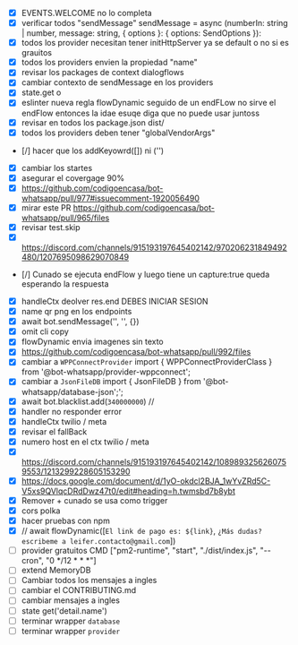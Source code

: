 - [x] EVENTS.WELCOME no lo completa
- [x] verificar todos "sendMessage" sendMessage = async (numberIn: string | number, message: string, { options }: { options: SendOptions }):
- [x] todos los provider necesitan tener initHttpServer ya se default o no si es grauitos
- [x] todos los providers envien la propiedad "name"
- [x] revisar los packages de context dialogflows
- [x] cambiar contexto de sendMessage en los providers
- [x] state.get<generico> o 
- [x] eslinter nueva regla flowDynamic seguido de un endFLow  no sirve el endFlow entonces la idae esuqe diga que no puede usar juntoss
- [x] revisar en todos los package.json  dist/
- [x] todos los providers deben tener "globalVendorArgs"
- [/] hacer que los addKeyowrd([]) ni ('')
- [X] cambiar los startes
- [X] asegurar el covergage 90%
- [x] https://github.com/codigoencasa/bot-whatsapp/pull/977#issuecomment-1920056490
- [X] mirar este PR https://github.com/codigoencasa/bot-whatsapp/pull/965/files
- [X] revisar test.skip
- [x] https://discord.com/channels/915193197645402142/970206231849492480/1207695098629070849
- [/] Cunado se ejecuta endFlow y luego tiene un capture:true queda esperando la respuesta
- [x] handleCtx deolver res.end DEBES INICIAR SESION
- [x] name qr png en los endpoints
- [x] await bot.sendMessage('', '', {})
- [X] omit cli copy
- [x] flowDynamic envia imagenes sin texto
- [x] https://github.com/codigoencasa/bot-whatsapp/pull/992/files
- [x] cambiar a `WPPConnectProvider` import { WPPConnectProviderClass } from '@bot-whatsapp/provider-wppconnect';
- [x] cambiar a `JsonFileDB` import { JsonFileDB } from '@bot-whatsapp/database-json';';
- [x] await bot.blacklist.add(`340000000`) //
- [x] handler no responder error
- [x] handleCtx twilio / meta
- [x] revisar el fallBack
- [x] numero host en el ctx twilio / meta
- [x] https://discord.com/channels/915193197645402142/1089893256260759553/1213299228605153290
- [x] https://docs.google.com/document/d/1yO-okdcl2BJA_1wYvZRd5C-V5xs9QVlqcDRdDwz47t0/edit#heading=h.twmsbd7b8ybt
- [x] Remover + cunado se usa como trigger
- [x] cors polka
- [x] hacer pruebas con npm
- [x] // await flowDynamic([`El link de pago es: ${link}`, `¿Más dudas? escribeme a leifer.contacto@gmail.com`])
- [ ] provider gratuitos CMD ["pm2-runtime", "start", "./dist/index.js", "--cron", "0 */12 * * *"]
- [ ] extend MemoryDB
- [ ] Cambiar todos los mensajes a ingles
- [ ] cambiar el CONTRIBUTING.md
- [ ] cambiar mensajes a ingles
- [ ] state get('detail.name')
- [ ] terminar wrapper `database`
- [ ] terminar wrapper `provider`
